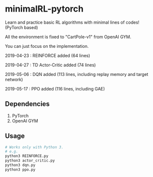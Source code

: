 # minimalRL-pytorch

Learn and practice basic RL algorithms with minimal lines of codes! (PyTorch based)

All the environment is fixed to "CartPole-v1" from OpenAI GYM.

You can just focus on the implementation.



2019-04-23 : REINFORCE added (64 lines)

2019-04-27 : TD Actor-Critic added (74 lines)

2019-05-06 : DQN added (113 lines,  including replay memory and target network)

2019-05-17 : PPO added (116 lines,  including GAE)

## Dependencies
1. PyTorch
2. OpenAI GYM

## Usage
```bash
# Works only with Python 3.
# e.g.
python3 REINFORCE.py
python3 actor_critic.py
python3 dqn.py
python3 ppo.py
```

